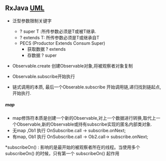 ## RxJava [UML](otherPackage/other.mdj)

* 泛型参数限制关键字
	* ? super T :所传参数必须是T或被T继承.
	* ? extends T: 所传参数必须是T或继承自T
	* PECS (Productor Extends Consum Super)
		* 获取数据 ? extends
		* 存数据 ? super
* Observable.create 
创建Observable对象,将被观察者对象复制
* Observable.subscribe开始执行

* 链式调用的本质, 最后一个Obserable.subscribe 开始调用链,递归找到链起点,开始执行.
##### map
* map修饰符本质是创建一个新的Observable,对上一个数据进行转换,取代上一个Observable,新的Observable或持有subscribe实现的匿名内部类对象.
* 无map ,Ob1 执行 OnSubscribe.call -> subscribe.onNext;
* 有map, Ob1 执行 OnSubscribe.call -> Ob2.call-> subscribe.onNext;

*subscribeOn() : 影响的是最开始的被观察者所在的线程。当使用多个 subscribeOn() 的时候，只有第一个 subscribeOn() 起作用


